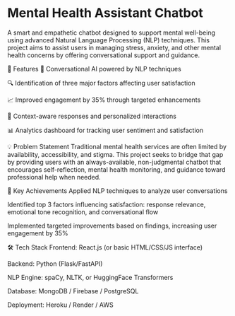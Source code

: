 # Mental Health Assistant Chatbot
A smart and empathetic chatbot designed to support mental well-being using advanced Natural Language Processing (NLP) techniques. This project aims to assist users in managing stress, anxiety, and other mental health concerns by offering conversational support and guidance.

📌 Features
🤖 Conversational AI powered by NLP techniques

🔍 Identification of three major factors affecting user satisfaction

📈 Improved engagement by 35% through targeted enhancements

🧭 Context-aware responses and personalized interactions

📊 Analytics dashboard for tracking user sentiment and satisfaction

💡 Problem Statement
Traditional mental health services are often limited by availability, accessibility, and stigma. This project seeks to bridge that gap by providing users with an always-available, non-judgmental chatbot that encourages self-reflection, mental health monitoring, and guidance toward professional help when needed.

🚀 Key Achievements
Applied NLP techniques to analyze user conversations

Identified top 3 factors influencing satisfaction: response relevance, emotional tone recognition, and conversational flow

Implemented targeted improvements based on findings, increasing user engagement by 35%

🛠️ Tech Stack
Frontend: React.js (or basic HTML/CSS/JS interface)

Backend: Python (Flask/FastAPI)

NLP Engine: spaCy, NLTK, or HuggingFace Transformers

Database: MongoDB / Firebase / PostgreSQL

Deployment: Heroku / Render / AWS
